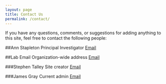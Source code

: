 ```yaml
---
layout: page
title: Contact Us
permalink: /contact/
---
```


If you have any questions, comments, or suggestions for adding anything to this site, feel free to contact the following people:

##Ann Stapleton
Principal Investigator
[Email](mailto:stapletona@uncw.edu)

##Lab Email
Organization-wide address
[Email](mailto:labstapleton@gmail.com)

###Stephen Talley
Site creator
[Email](mailto:spt6655@alum.uncw.edu)

###James Gray
Current admin
[Email](mailto:jsg6998@uncw.edu)